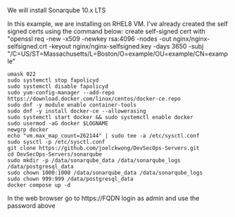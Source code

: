 We will install Sonarqube 10.x LTS

In this example, we are installing on RHEL8 VM. I've already created the self signed certs using the command below: create self-signed cert with "openssl req -new -x509 -newkey rsa:4096 -nodes -out nginx/nginx-selfsigned.crt -keyout nginx/nginx-selfsigned.key -days 3650 -subj "/C=US/ST=Massachusetts/L=Boston/O=example/OU=example/CN=example"

```
umask 022
sudo systemctl stop fapolicyd
sudo systemctl disable fapolicyd
sudo yum-config-manager --add-repo https://download.docker.com/linux/centos/docker-ce.repo
sudo dnf -y module enable container-tools
sudo dnf -y install docker-ce --allowerasing
sudo systemctl start docker && sudo systemctl enable docker
sudo usermod -aG docker $LOGNAME
newgrp docker
echo "vm.max_map_count=262144" | sudo tee -a /etc/sysctl.conf
sudo sysctl -p /etc/sysctl.conf
git clone https://github.com/joelckwong/DevSecOps-Servers.git
cd DevSecOps-Servers/sonarqube
sudo mkdir -p /data/sonarqube_data /data/sonarqube_logs /data/postgresql_data
sudo chown 1000:1000 /data/sonarqube_data /data/sonarqube_logs
sudo chown 999:999 /data/postgresql_data
docker compose up -d
```
In the web browser go to https://FQDN
login as admin and use the password above
